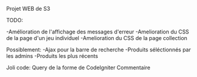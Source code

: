 Projet WEB de S3

TODO: 

-Amélioration de l'affichage des messages d'erreur
-Amelioration du CSS de la page d'un jeu individuel
-Amelioration du CSS de la page collection

Possiblement: 
-Ajax pour la barre de recherche
-Produits séléctionnés par les admins
-Produits les plus récents


Joli code:
Query de la forme de CodeIgniter
Commentaire
